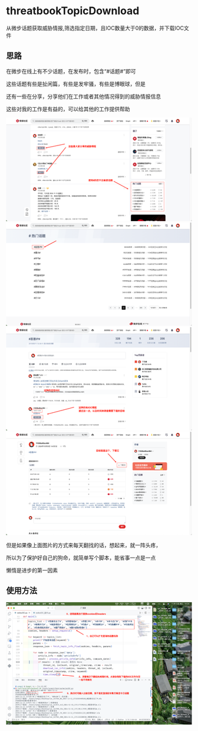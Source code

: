 # threatbookTopicDownload
从微步话题获取威胁情报,筛选指定日期，且IOC数量大于0的数据，并下载IOC文件

## 思路
在微步在线上有不少话题，在发布时，包含“#话题#”即可

这些话题有些是扯闲篇，有些是发牢骚，有些是博眼球，但是

还有一些在分享，分享他们在工作或者其他情况得到的威胁情报信息

这些对我的工作是有益的，可以给其他的工作提供帮助

![0001](https://raw.githubusercontent.com/songshanyuwu/threatbookTopicDownload/main/image/0001.png)
![0002](https://raw.githubusercontent.com/songshanyuwu/threatbookTopicDownload/main/image/0002.png)
![0003](https://raw.githubusercontent.com/songshanyuwu/threatbookTopicDownload/main/image/0003.png)
![0004](https://raw.githubusercontent.com/songshanyuwu/threatbookTopicDownload/main/image/0004.png)

但是如果像上面图片的方式来每天翻找的话，想起来，就一阵头疼，

所以为了保护好自己的狗命，就简单写个脚本，能省事一点是一点

懒惰是进步的第一因素

## 使用方法
![0005](https://raw.githubusercontent.com/songshanyuwu/threatbookTopicDownload/main/image/0005.png)

